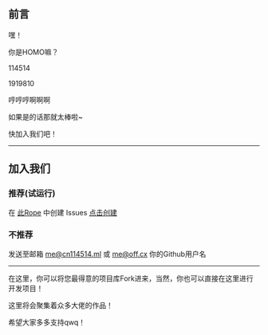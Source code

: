 ## 前言

嘿！

你是HOMO嘛？

114514

1919810

哼哼哼啊啊啊

如果是的话那就太棒啦~

快加入我们吧！

---

## 加入我们

### 推荐(试运行)

在 [此Rope](https://github.com/CNHOMO/About) 中创建 Issues [点击创建](https://github.com/CNHOMO/About/issues/new/choose)

### 不推荐

发送至邮箱 me@cn114514.ml 或 me@off.cx 你的Github用户名

---

在这里，你可以将您最得意的项目库Fork进来，当然，你也可以直接在这里进行开发项目！

这里将会聚集着众多大佬的作品！

希望大家多多支持qwq！
